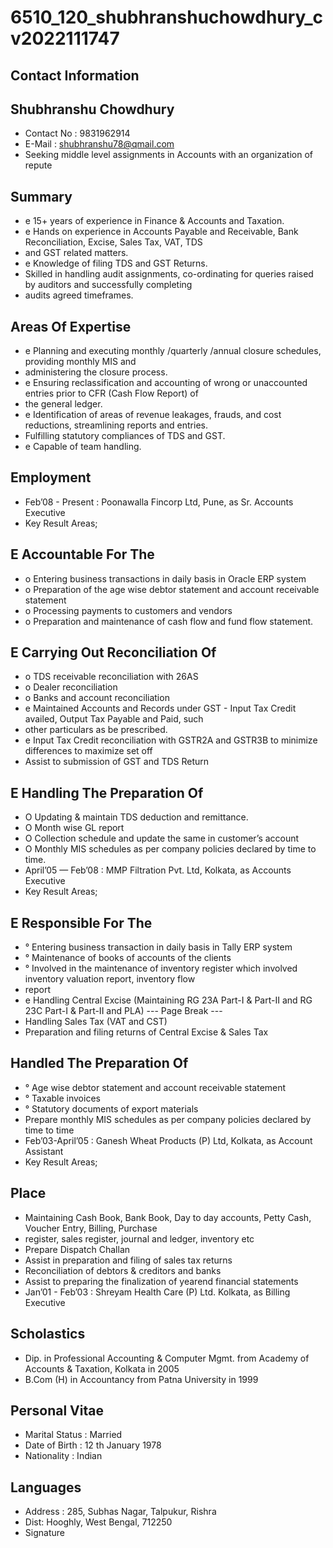 # 6510_120_shubhranshuchowdhury_cv2022111747

## Contact Information



## Shubhranshu Chowdhury

* Contact No : 9831962914
* E-Mail : shubhranshu78@qmail.com
* Seeking middle level assignments in Accounts with an organization of repute


## Summary

* e 15+ years of experience in Finance & Accounts and Taxation.
* e Hands on experience in Accounts Payable and Receivable, Bank Reconciliation, Excise, Sales Tax, VAT, TDS
* and GST related matters.
* e Knowledge of filing TDS and GST Returns.
* Skilled in handling audit assignments, co-ordinating for queries raised by auditors and successfully completing
* audits agreed timeframes.


## Areas Of Expertise

* e Planning and executing monthly /quarterly /annual closure schedules, providing monthly MIS and
* administering the closure process.
* e Ensuring reclassification and accounting of wrong or unaccounted entries prior to CFR (Cash Flow Report) of
* the general ledger.
* e Identification of areas of revenue leakages, frauds, and cost reductions, streamlining reports and entries.
* Fulfilling statutory compliances of TDS and GST.
* e Capable of team handling.


## Employment

* Feb’08 - Present : Poonawalla Fincorp Ltd, Pune, as Sr. Accounts Executive
* Key Result Areas;


## E Accountable For The

* o Entering business transactions in daily basis in Oracle ERP system
* o Preparation of the age wise debtor statement and account receivable statement
* o Processing payments to customers and vendors
* o Preparation and maintenance of cash flow and fund flow statement.


## E Carrying Out Reconciliation Of

* o TDS receivable reconciliation with 26AS
* o Dealer reconciliation
* o Banks and account reconciliation
* e Maintained Accounts and Records under GST - Input Tax Credit availed, Output Tax Payable and Paid, such
* other particulars as be prescribed.
* e Input Tax Credit reconciliation with GSTR2A and GSTR3B to minimize differences to maximize set off
* Assist to submission of GST and TDS Return


## E Handling The Preparation Of

* O Updating & maintain TDS deduction and remittance.
* O Month wise GL report
* O Collection schedule and update the same in customer’s account
* O Monthly MIS schedules as per company policies declared by time to time.
* April’05 — Feb’08 : MMP Filtration Pvt. Ltd, Kolkata, as Accounts Executive
* Key Result Areas;


## E Responsible For The

* ° Entering business transaction in daily basis in Tally ERP system
* ° Maintenance of books of accounts of the clients
* ° Involved in the maintenance of inventory register which involved inventory valuation report, inventory flow
* report
* e Handling Central Excise (Maintaining RG 23A Part-I & Part-II and RG 23C Part-I & Part-II and PLA)
--- Page Break ---
* Handling Sales Tax (VAT and CST)
* Preparation and filing returns of Central Excise & Sales Tax


## Handled The Preparation Of

* ° Age wise debtor statement and account receivable statement
* ° Taxable invoices
* ° Statutory documents of export materials
* Prepare monthly MIS schedules as per company policies declared by time to time
* Feb’03-April’05 : Ganesh Wheat Products (P) Ltd, Kolkata, as Account Assistant
* Key Result Areas;


## Place 

* Maintaining Cash Book, Bank Book, Day to day accounts, Petty Cash, Voucher Entry, Billing, Purchase
* register, sales register, journal and ledger, inventory etc
* Prepare Dispatch Challan
* Assist in preparation and filing of sales tax returns
* Reconciliation of debtors & creditors and banks
* Assist to preparing the finalization of yearend financial statements
* Jan’01 - Feb’03 : Shreyam Health Care (P) Ltd. Kolkata, as Billing Executive


## Scholastics

* Dip. in Professional Accounting & Computer Mgmt. from Academy of Accounts & Taxation, Kolkata in 2005
* B.Com (H) in Accountancy from Patna University in 1999


## Personal Vitae

* Marital Status : Married
* Date of Birth : 12 th January 1978
* Nationality : Indian


## Languages

* Address : 285, Subhas Nagar, Talpukur, Rishra
* Dist: Hooghly, West Bengal, 712250
* Signature

